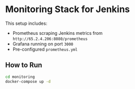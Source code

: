 # Monitoring Stack for Jenkins

This setup includes:

- Prometheus scraping Jenkins metrics from `http://65.2.4.206:8080/prometheus`
- Grafana running on port `3000`
- Pre-configured `prometheus.yml`

## How to Run

```bash
cd monitoring
docker-compose up -d
